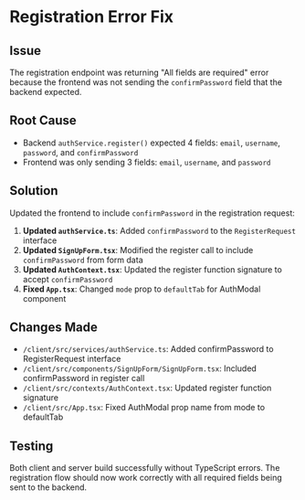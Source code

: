 # Registration Error Fix

## Issue
The registration endpoint was returning "All fields are required" error because the frontend was not sending the `confirmPassword` field that the backend expected.

## Root Cause
- Backend `authService.register()` expected 4 fields: `email`, `username`, `password`, and `confirmPassword`
- Frontend was only sending 3 fields: `email`, `username`, and `password`

## Solution
Updated the frontend to include `confirmPassword` in the registration request:

1. **Updated `authService.ts`**: Added `confirmPassword` to the `RegisterRequest` interface
2. **Updated `SignUpForm.tsx`**: Modified the register call to include `confirmPassword` from form data
3. **Updated `AuthContext.tsx`**: Updated the register function signature to accept `confirmPassword`
4. **Fixed `App.tsx`**: Changed `mode` prop to `defaultTab` for AuthModal component

## Changes Made
- `/client/src/services/authService.ts`: Added confirmPassword to RegisterRequest interface
- `/client/src/components/SignUpForm/SignUpForm.tsx`: Included confirmPassword in register call
- `/client/src/contexts/AuthContext.tsx`: Updated register function signature
- `/client/src/App.tsx`: Fixed AuthModal prop name from mode to defaultTab

## Testing
Both client and server build successfully without TypeScript errors. The registration flow should now work correctly with all required fields being sent to the backend.